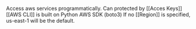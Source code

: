 Access aws services programmatically.
Can 
protected by [[Acces Keys]]
[[AWS CLI]] is built on Python AWS SDK (boto3)
If no [[Region]] is specified, us-east-1 will be the default.
